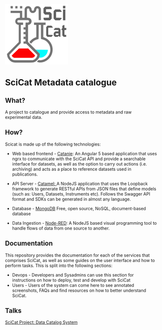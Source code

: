 ![SciCatLogo.png](SciCatLogo.png)

# SciCat Metadata catalogue

## What?

A project to catalogue and provide access to metadata and raw experimental data.

## How?

Scicat is made up of the following technologies:

* Web based frontend - [Catanie](https://github.com/SciCatProject/catanie): An Angular 5 based application that uses ngrx to communicate with the SciCat API and provide a searchable interface for datasets, as well as the option to carry out actions \(i.e. archiving\) and acts as a place to reference datasets used in publications.

* API Server - [Catamel: ](https://github.com/SciCatProject/catamel)A NodeJS application that uses the Loopback framework to generate RESTful APIs from JSON files that define models \(such as: Users, Datasets, Instruments etc\). Follows the Swagger API format and SDKs can be generated in almost any language.

* Database - [MongoDB](https://www.mongodb.com/) Free, open source, NoSQL, document-based database

* Data Ingestion - [Node-RED](https://nodered.org/): A NodeJS based visual programming tool to handle flows of data from one source to another.

## Documentation

This repository provides the documentation for each of the services that comprises SciCat, as well as some guides on the user interface and how to perform tasks. This is split into the following sections:

* Devops - Developers and Sysadmins can use this section for instructions on how to deploy, test and develop with SciCat
* Users - Users of the system can come here to see annotated screenshots, FAQs and find resources on how to better understand SciCat.

## Talks

[SciCat Project: Data Catalog System](https://icatproject.org/wp-content/uploads/2017/12/ICAT_F2F_2017_PSI.pdf)



